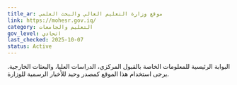 ```yaml
---
title_ar: موقع وزارة التعليم العالي والبحث العلمي
link: https://mohesr.gov.iq/
category: التعليم والجامعات
gov_level: اتحادي
last_checked: 2025-10-07
status: Active
---
```

البوابة الرئيسية للمعلومات الخاصة بالقبول المركزي، الدراسات العليا، والبعثات الخارجية. يرجى استخدام هذا الموقع كمصدر وحيد للأخبار الرسمية للوزارة.
